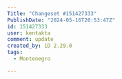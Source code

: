 ```yaml
---
Title: "Changeset #151427333"
PublishDate: "2024-05-16T20:53:47Z"
id: 151427333
user: kentakta
comment: update
created_by: iD 2.29.0
tags:
  - Montenegro

---
```

